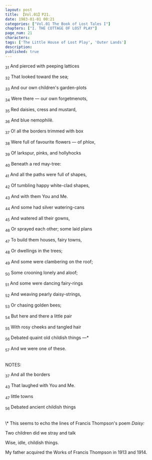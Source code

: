 ```yaml
---
layout: post
title: 【Vol.01】P21.
date: 1983-01-01 00:21
categories: ["Vol.01 The Book of Lost Tales I"]
chapters: ["I. THE COTTAGE OF LOST PLAY"]
page_num: 21
characters: 
tags: ['The Little House of Lost Play', 'Outer Lands']
description: 
published: true
---
```


<SUB>31</SUB> And pierced with peeping lattices

<SUB>32</SUB> That looked toward the sea;

<SUB>33</SUB> And our own children's garden-plots

<SUB>34</SUB> Were there — our own forgetmenots,

<SUB>35</SUB> Red daisies, cress and mustard,

<SUB>36</SUB> And blue nemophilë.

<SUB>37</SUB> O! all the borders trimmed with box

<SUB>38</SUB> Were full of favourite flowers — of phlox,

<SUB>39</SUB> Of larkspur, pinks, and hollyhocks

<SUB>40</SUB> Beneath a red may-tree:

<SUB>41</SUB> And all the paths were full of shapes,

<SUB>42</SUB> Of tumbling happy white-clad shapes,

<SUB>43</SUB> And with them You and Me.

<SUB>44</SUB> And some had silver watering-cans

<SUB>45</SUB> And watered all their gowns,

<SUB>46</SUB> Or sprayed each other; some laid plans

<SUB>47</SUB> To build them houses, fairy towns,

<SUB>48</SUB> Or dwellings in the trees;

<SUB>49</SUB> And some were clambering on the roof;

<SUB>50</SUB> Some crooning lonely and aloof;

<SUB>51</SUB> And some were dancing fairy-rings

<SUB>52</SUB> And weaving pearly daisy-strings,

<SUB>53</SUB> Or chasing golden bees;

<SUB>54</SUB> But here and there a little pair

<SUB>55</SUB> With rosy cheeks and tangled hair

<SUB>56</SUB> Debated quaint old childish things —\*

<SUB>57</SUB> And we were one of these.

<BR>
NOTES:

<SUB>37</SUB> And all the borders

<SUB>43</SUB> That laughed with You and Me.

<SUB>47</SUB> little towns

<SUB>56</SUB> Debated ancient childish things

<BR>
\* This seems to echo the lines of Francis Thompson's poem <I>Daisy:</I>

Two children did we stray and talk

Wise, idle, childish things.

My father acquired the Works of Francis Thompson in 1913 and 1914.

